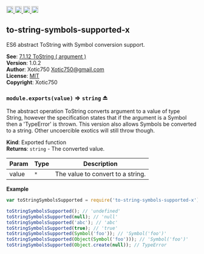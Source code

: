 <a href="https://travis-ci.org/Xotic750/to-string-symbols-supported-x"
   title="Travis status">
<img
   src="https://travis-ci.org/Xotic750/to-string-symbols-supported-x.svg?branch=master"
   alt="Travis status" height="18"/>
</a>
<a href="https://david-dm.org/Xotic750/to-string-symbols-supported-x"
   title="Dependency status">
<img src="https://david-dm.org/Xotic750/to-string-symbols-supported-x.svg"
   alt="Dependency status" height="18"/>
</a>
<a href="https://david-dm.org/Xotic750/to-string-symbols-supported-x#info=devDependencies"
   title="devDependency status">
<img src="https://david-dm.org/Xotic750/to-string-symbols-supported-x/dev-status.svg"
   alt="devDependency status" height="18"/>
</a>
<a href="https://badge.fury.io/js/to-string-symbols-supported-x" title="npm version">
<img src="https://badge.fury.io/js/to-string-symbols-supported-x.svg"
   alt="npm version" height="18"/>
</a>
<a name="module_to-string-symbols-supported-x"></a>

## to-string-symbols-supported-x
ES6 abstract ToString with Symbol conversion support.

**See**: [7.1.12 ToString ( argument )](http://www.ecma-international.org/ecma-262/6.0/#sec-tostring)  
**Version**: 1.0.2  
**Author**: Xotic750 <Xotic750@gmail.com>  
**License**: [MIT](&lt;https://opensource.org/licenses/MIT&gt;)  
**Copyright**: Xotic750  
<a name="exp_module_to-string-symbols-supported-x--module.exports"></a>

### `module.exports(value)` ⇒ <code>string</code> ⏏
The abstract operation ToString converts argument to a value of type String,
however the specification states that if the argument is a Symbol then a
'TypeError' is thrown. This version also allows Symbols be converted to
a string. Other uncoercible exotics will still throw though.

**Kind**: Exported function  
**Returns**: <code>string</code> - The converted value.  

| Param | Type | Description |
| --- | --- | --- |
| value | <code>\*</code> | The value to convert to a string. |

**Example**  
```js
var toStringSymbolsSupported = require('to-string-symbols-supported-x');

toStringSymbolsSupported(); // 'undefined'
toStringSymbolsSupported(null); // 'null'
toStringSymbolsSupported('abc'); // 'abc'
toStringSymbolsSupported(true); // 'true'
toStringSymbolsSupported(Symbol('foo')); // 'Symbol('foo')'
toStringSymbolsSupported(Object(Symbol('foo'))); // 'Symbol('foo')'
toStringSymbolsSupported(Object.create(null)); // TypeError
```
